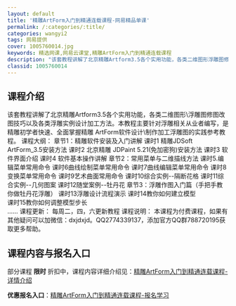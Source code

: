 ```yaml
---
layout: default
title: '精雕ArtForm入门到精通连载课程-网易精品单课'
permalink: /:categories/:title/
categories: wangyi2
tags: 网易提供
cover: 1005760014.jpg
keywords: 精选网课,网易云课堂,精雕ArtForm入门到精通连载课程
description: "该套教程讲解了北京精雕Artform3.5各个实用功能，各类二维图形浮雕图修图改图技巧以及各类浮雕实例设计加工方法。本教程主要针对浮雕相关从业者编写，是精雕初学者快速、全面掌握精雕ArtFo"
classid: 1005760014
---
```


## 课程介绍

该套教程讲解了北京精雕Artform3.5各个实用功能，各类二维图形\浮雕图修图改图技巧以及各类浮雕实例设计加工方法。本教程主要针对浮雕相关从业者编写，是精雕初学者快速、全面掌握精雕 ArtForm软件设计\制作加工浮雕图的实践参考教程。
课程大纲：
章节1：精雕软件安装及入门讲解
课时1 精雕JDSoft ArtForm_3.5安装方法
课时2 北京精雕 JDPaint 5.21(免加密狗)安装方法
课时3 软件界面介绍
课时4 软件基本操作讲解
章节2：常用菜单与二维描线方法
课时5.编辑菜单常用命令
课时6曲线绘制菜单常用命令
课时7曲线编辑菜单常用命令
课时8变换菜单常用命令
课时9艺术曲面常用命令
课时10综合实例--隔断花格
课时11综合实例--几何图案
课时12随堂案例--牡丹花
章节3：浮雕作图入门篇（手把手教你做牡丹花浮雕）
课时13浮雕设计流程演示
课时14教你如何建立模型       
课时15教你如何调整模型步长  
……
课程更新：
每周二，四，六更新教程
课程说明：
本课程为付费课程，如果有其他疑问可以加微信：dxjdxjd。QQ2774339137，添加官方QQ群788720195获取更多帮助。

## 课程内容与报名入口

部分课程 **限时** 折扣中，课程内容详细介绍见：[精雕ArtForm入门到精通连载课程-详情介绍](https://study.163.com/course/introduction/1005760014.htm?share=1&shareId=1025206652&utm_campaign=share&utm_medium=iphoneShare&utm_source=&utm_u=1025206652)

**优惠报名入口**：[精雕ArtForm入门到精通连载课程-报名学习](https://study.163.com/course/introduction/1005760014.htm?share=1&shareId=1025206652&utm_campaign=share&utm_medium=iphoneShare&utm_source=&utm_u=1025206652)

